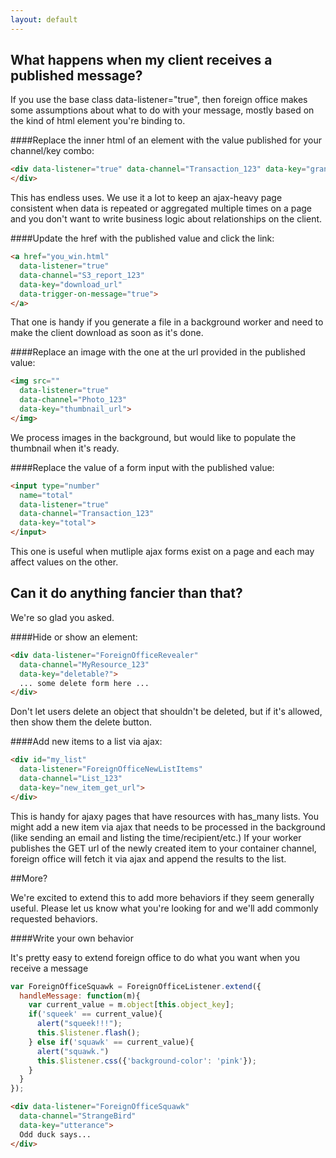 ```yaml
---
layout: default
---
```


## What happens when my client receives a published message?
If you use the base class data-listener="true", then foreign office makes some assumptions about what to do with your message, mostly based on the kind of html element you're binding to.

####Replace the inner html of an element with the value published for your channel/key combo:

```html
<div data-listener="true" data-channel="Transaction_123" data-key="grand_total">
</div>
```
This has endless uses. We use it a lot to keep an ajax-heavy page consistent when data is repeated or aggregated multiple times on a page and you don't want to write business logic about relationships on the client.

####Update the href with the published value and click the link:

```html
<a href="you_win.html"
  data-listener="true"
  data-channel="S3_report_123"
  data-key="download_url"
  data-trigger-on-message="true">
</a>
```

That one is handy if you generate a file in a background worker and need to make the client download as soon as it's done.

####Replace an image with the one at the url provided in the published value:
```html
<img src=""
  data-listener="true"
  data-channel="Photo_123"
  data-key="thumbnail_url">
</img>
```

We process images in the background, but would like to populate the thumbnail when it's ready.

####Replace the value of a form input with the published value:

```html
<input type="number"
  name="total"
  data-listener="true"
  data-channel="Transaction_123"
  data-key="total">
</input>
```
This one is useful when mutliple ajax forms exist on a page and each may affect values on the other.

## Can it do anything fancier than that?
We're so glad you asked.

####Hide or show an element:

```html
<div data-listener="ForeignOfficeRevealer"
  data-channel="MyResource_123"
  data-key="deletable?">
  ... some delete form here ...
</div>
```

Don't let users delete an object that shouldn't be deleted, but if it's allowed, then show them the delete button.

####Add new items to a list via ajax:

```html
<div id="my_list"
  data-listener="ForeignOfficeNewListItems"
  data-channel="List_123"
  data-key="new_item_get_url">
</div>
```

This is handy for ajaxy pages that have resources with has_many lists. You might add a new item via ajax that needs to be processed in the background (like sending an email and listing the time/recipient/etc.) If your worker publishes the GET url of the newly created item to your container channel, foreign office will fetch it via ajax and append the results to the list.

##More?

We're excited to extend this to add more behaviors if they seem generally useful. Please let us know what you're looking for and we'll add commonly requested behaviors.

####Write your own behavior

It's pretty easy to extend foreign office to do what you want when you receive a message

```javascript
var ForeignOfficeSquawk = ForeignOfficeListener.extend({
  handleMessage: function(m){
    var current_value = m.object[this.object_key];
    if('squeek' == current_value){
      alert("squeek!!!");
      this.$listener.flash();
    } else if('squawk' == current_value){
      alert("squawk.")
      this.$listener.css({'background-color': 'pink'});
    }
  }
});
```

```html
<div data-listener="ForeignOfficeSquawk"
  data-channel="StrangeBird"
  data-key="utterance">
  Odd duck says...
</div>
```